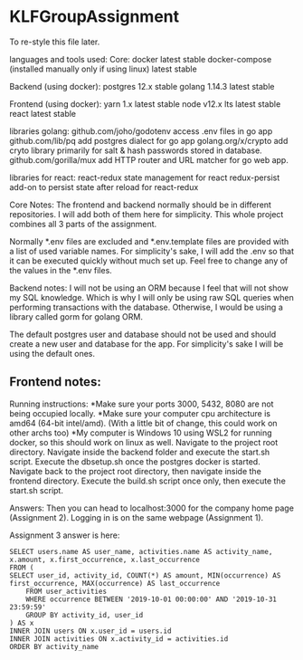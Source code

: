 # KLFGroupAssignment

To re-style this file later.

languages and tools used: 
Core:
docker latest stable
docker-compose (installed manually only if using linux) latest stable

Backend (using docker):
postgres 12.x stable
golang 1.14.3 latest stable

Frontend (using docker):
yarn 1.x latest stable
node v12.x lts latest stable
react latest stable

libraries golang:
github.com/joho/godotenv access .env files in go app
github.com/lib/pq add postgres dialect for go app
golang.org/x/crypto add cryto library primarily for salt & hash passwords stored in database.
github.com/gorilla/mux add HTTP router and URL matcher for go web app.


libraries for react:
react-redux state management for react
redux-persist add-on to persist state after reload for react-redux

Core Notes:
The frontend and backend normally should be in different repositories.
I will add both of them here for simplicity.
This whole project combines all 3 parts of the assignment.

Normally *.env files are excluded and *.env.template files are provided with a list of used variable names.
For simplicity's sake, I will add the .env so that it can be executed quickly without much set up.
Feel free to change any of the values in the *.env files.


Backend notes:
I will not be using an ORM because I feel that will not show my SQL knowledge.
Which is why I will only be using raw SQL queries when performing transactions with the database.
Otherwise, I would be using a library called gorm for golang ORM.

The default postgres user and database should not be used and should create a new user and database for the app.
For simplicity's sake I will be using the default ones.

Frontend notes:
-


Running instructions:
*Make sure your ports 3000, 5432, 8080 are not being occupied locally.
*Make sure your computer cpu architecture is amd64 (64-bit intel/amd). (With a little bit of change, this could work on other archs too)
*My computer is Windows 10 using WSL2 for running docker, so this should work on linux as well.
Navigate to the project root directory.
Navigate inside the backend folder and execute the start.sh script.
Execute the dbsetup.sh once the postgres docker is started.
Navigate back to the project root directory, then navigate inside the frontend directory.
Execute the build.sh script once only, then execute the start.sh script.

Answers:
Then you can head to localhost:3000 for the company home page (Assignment 2).
Logging in is on the same webpage (Assignment 1).

Assignment 3 answer is here:

	SELECT users.name AS user_name, activities.name AS activity_name, x.amount, x.first_occurrence, x.last_occurrence
	FROM (
	SELECT user_id, activity_id, COUNT(*) AS amount, MIN(occurrence) AS first_occurrence, MAX(occurrence) AS last_occurrence
		FROM user_activities
		WHERE occurrence BETWEEN '2019-10-01 00:00:00' AND '2019-10-31 23:59:59'
		GROUP BY activity_id, user_id
	) AS x
	INNER JOIN users ON x.user_id = users.id
	INNER JOIN activities ON x.activity_id = activities.id
	ORDER BY activity_name

